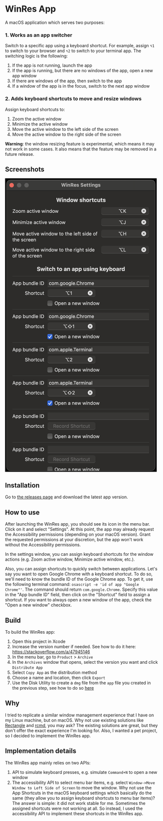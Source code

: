 # WinRes App

A macOS application which serves two purposes:

### 1. Works as an app switcher

Switch to a specific app using a keyboard shortcut. For example, assign `⌥1` to switch to your browser and `⌥2` to switch to your terminal app.
The switching logic is the following:

1. If the app is not running, launch the app
2. If the app is running, but there are no windows of the app, open a new app window
3. If there are windows of the app, then switch to the app
4. If a window of the app is in the focus, switch to the next app window

### 2. Adds keyboard shortcuts to move and resize windows

Assign keyboard shortcuts to:

1. Zoom the active window
2. Minimize the active window
3. Move the active window to the left side of the screen
4. Move the active window to the right side of the screen

**Warning**: the window resizing feature is experimental, which means it may not work in some cases. It also means that the feature may be removed in a future release.

## Screenshots

<img src="./WinRes/Docs/Images/Settings.png" width="500">

## Installation

Go to [the releases page](https://github.com/mdmitry01/WinRes/releases) and download the latest app version.

## How to use

After launching the WinRes app, you should see its icon in the menu bar. Click on it and select "Settings".
At this point, the app may already request the Accessibility permissions (depending on your macOS version).
Grant the requested permissions at your discretion, but the app won't work without the Accessibility permissions.

In the settings window, you can assign keyboard shortcuts for the window actions (e.g. Zoom active window, Minimize active window, etc.). 

Also, you can assign shortcuts to quickly switch between applications. Let's say you want to open Google Chrome with a keyboard shortcut. 
To do so, we'll need to know the bundle ID of the Google Chrome app. 
To get it, use the following terminal command: `osascript -e 'id of app "Google Chrome"'`. 
The command should return `com.google.Chrome`. Specify this value in the "App bundle ID" field,
then click on the "Shortcut" field to assign a shortcut. If you want to always open a new window of the app, check the "Open a new window" checkbox. 

## Build

To build the WinRes app:

1. Open this project in Xcode
2. Increase the version number if needed. See how to do it here: https://stackoverflow.com/a/47945146
3. In the menu bar, go to `Product` > `Archive`
4. In the `Archives` window that opens, select the version you want and click `Distribute App`
5. Select `Copy App` as the distribution method
6. Choose a name and location, then click `Export`
7. Use the Disk Utility to create a `dmg` file from the `app` file you created in the previous step, see how to do so [here](https://kb.parallels.com/en/123895)

## Why

I tried to replicate a similar window management experience that I have on my Linux machine, but on macOS. 
Why not use existing solutions like [Rectangle](https://github.com/rxhanson/Rectangle) and [rcmd](https://apps.apple.com/en-us/app/id1596283165), you may ask?
The existing solutions are great, but they don't offer the exact experience I'm looking for. Also, I wanted a pet project, so I decided to implement the WinRes app.

## Implementation details

The WinRes app mainly relies on two APIs:

1. API to simulate keyboard presses, e.g. simulate `Command+N` to open a new window
2. The accessibility API to select menu bar items, e.g. select `Window->Move Window to Left Side of Screen` to move the window. Why not use the App Shortcuts in the macOS keyboard settings which basically do the same (they allow you to assign keyboard shortcuts to menu bar items)? The answer is simple: it did not work stable for me. Sometimes the assigned shortcuts were not working at all. So instead, I used the accessibility API to implement these shortcuts in the WinRes app.
